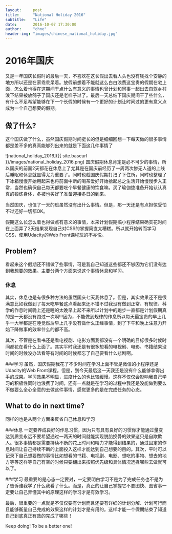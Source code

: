 ```yaml
---
layout:     post
title:      "National Holiday 2016"
subtitle:   "Life"
date:       2016-10-07 17:30:00
author:     "chne"
header-img: "images/chinese_national_holiday.jpg"
---
```



#  2016年国庆

又是一年国庆长假时的最后一天，不喜欢在这长假出去看人头也没有钱找个安静的地方所以还是在家乖乖呆着。放假前想着不能就这么白白浪费这宝贵的假期在宅上面，怎么着也得在这期间干点什么有意义的事情也曾计划和同事一起出去自驾乡村浪下结果被放鸽子了国庆还是老样子过了。最后一天总结下国庆期间干了些什么，有什么不足希望能够在下一个长假的时候有一个更好的计划让时间过的更有意义点成为一个自己想要的假期。



##  做了什么?

这个国庆做了什么，虽然国庆假期时间挺长的但是细细回想一下每天做的很多事情都是差不多的真真能够列出来的就是下面这几件事情了

 ![national_holiday_2016]({{ site.baseurl }}/images/national_holiday_2016.png)
国庆假期休息肯定是必不可少的事情，所以国庆的前面2天都花在休息上了尤其是在国庆前经历了一周两次惨无人道的上线后睡眠和休息就显得尤为重要了。同时也趁国庆假期打扫了下住所，同时也整理了下冰箱慢慢开始用起来也将前面中断的喝茶爱好开始拾起总之生活开始慢慢步入正常，当然也确保自己每天都要吃个早餐健康的饮食嘛。买了瑜伽垫准备开始认认真真的锻炼身体，冬被也买好了准备迎接冬日的到来。

当然国庆，也值了一天的班虽然没有出什么事情。但是，那一天还是有点担惊受怕不过还好一切都OK。


假期这么长怎么着也得做点有意义的事情，本来计划假期搞小程序结果确实花时间在上面弄了2天结果发现自己对CSS的掌握简直太糟糕。所以就开始转而学习CSS，使用Udacity的Web Front课程玩的不亦悦。

## Problem?
看起来这个假期还不错做了些事情，可是我自己知道这些都还不够因为它们没有达到我想要的效果。主要分两个方面来说这个事情休息和学习。

### 休息
其实，休息也是有很多种方法的虽然国庆七天我休息了。但是，其实效果还不是很满意比如我做到了每天吃早餐这点看起来还不错不过我没有做到正常、有规律、科学的作息时间晚上还是睡的太晚早上起不来所以计划中的跑步一直都是计划假期真的是一天都没有跑过一次啊!!!因为，不能做到规律的作息所以每天最宝贵的早上几乎一大半都是在睡觉然后早上几乎没有做什么正经事情，到了下午和晚上注意力开始下降做事的效率什么的都不高。

其次，不管是在看书还是看电视剧、电影方面我都没有一个明确的目标很多时候时间都花在看什么上面了。其实平时我还是有很多想看的电视剧、电影、书籍结果没时间的时候没办法看等有时间的时候都忘了自己要看什么悲剧啊。

###学习
虽然，国庆假期我花了不少时间在学习上面不管是微信的小程序还是Udacity的Web Front课程。但是，到今天最后这一天我还是没有什么能够拿得出手的成果。学习效果不明显，进度什么的也比较缓慢。这样不仅仅会影响我自己学习的积极性同时也浪费了时间，还有一点就是在学习的过程中我还是没能做到要么不做要么全心全意的去做这件事情，感觉更多的是在完成任务的心态。


## What to do in next time?
同样的也是从两个方面来反省自己休息和学习

###休息
一定要养成良好的作息习惯，因为只有具有良好的习惯你才能通过量变达到质变永远不要希望通过一两天的时间就能实现脱胎换骨的效果这只是自欺欺人。很多事情都是需要持续不断的花上时间和精力才能得到结果的，通过固定的作息时间让自己持续不断的上面投入这样才能达到自己想要的目的。其次，平时可以记录下自己想要做的事情比如想看的书籍、电视剧、电影、想吃的事物、想去的地方等等这样等自己有空的时候只要翻出来按照优先级和具体情况选择哪些去做就可以了。

###学习
最重要的是心态一定要对，一定要明白学习不是为了完成任务也不是为了告诉谁我学了什么我看了什么。而是，真正的让自己掌握它不要图快、图省事一定要让自己弄懂其中的原理这样的学习才是有效学习。

最后，很重要的一点就是不仅仅要有计划而且还要有详细的计划分解、计划可行而且能够衡量自己完成的效果这样的计划才是有用的。这样才能一个假期结束了知道自己到底真正有效的完成了哪些！

Keep doing! To be a better one!
